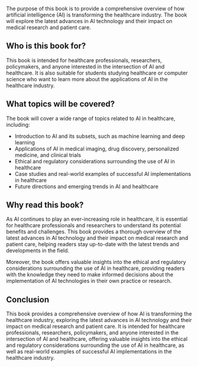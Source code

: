 
The purpose of this book is to provide a comprehensive overview of how artificial intelligence (AI) is transforming the healthcare industry. The book will explore the latest advances in AI technology and their impact on medical research and patient care.

Who is this book for?
---------------------

This book is intended for healthcare professionals, researchers, policymakers, and anyone interested in the intersection of AI and healthcare. It is also suitable for students studying healthcare or computer science who want to learn more about the applications of AI in the healthcare industry.

What topics will be covered?
----------------------------

The book will cover a wide range of topics related to AI in healthcare, including:

* Introduction to AI and its subsets, such as machine learning and deep learning
* Applications of AI in medical imaging, drug discovery, personalized medicine, and clinical trials
* Ethical and regulatory considerations surrounding the use of AI in healthcare
* Case studies and real-world examples of successful AI implementations in healthcare
* Future directions and emerging trends in AI and healthcare

Why read this book?
-------------------

As AI continues to play an ever-increasing role in healthcare, it is essential for healthcare professionals and researchers to understand its potential benefits and challenges. This book provides a thorough overview of the latest advances in AI technology and their impact on medical research and patient care, helping readers stay up-to-date with the latest trends and developments in the field.

Moreover, the book offers valuable insights into the ethical and regulatory considerations surrounding the use of AI in healthcare, providing readers with the knowledge they need to make informed decisions about the implementation of AI technologies in their own practice or research.

Conclusion
----------

This book provides a comprehensive overview of how AI is transforming the healthcare industry, exploring the latest advances in AI technology and their impact on medical research and patient care. It is intended for healthcare professionals, researchers, policymakers, and anyone interested in the intersection of AI and healthcare, offering valuable insights into the ethical and regulatory considerations surrounding the use of AI in healthcare, as well as real-world examples of successful AI implementations in the healthcare industry.

